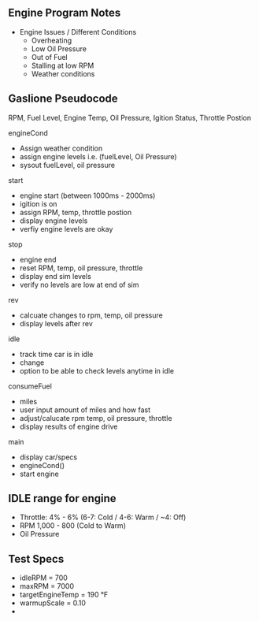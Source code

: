 Engine Program Notes 
--------------------
- Engine Issues / Different Conditions
  - Overheating
  - Low Oil Pressure
  - Out of Fuel
  - Stalling at low RPM
  - Weather conditions 

Gaslione Pseudocode
------------------
RPM, Fuel Level, Engine Temp, Oil Pressure, Igition Status, Throttle Postion 

engineCond
 - Assign weather condition 
 - assign engine levels i.e. (fuelLevel, Oil Pressure)
 - sysout fuelLevel, oil pressure 

start
 - engine start (between 1000ms - 2000ms)
 - igition is on
 - assign RPM, temp, throttle postion 
 - display engine levels
 - verfiy engine levels are okay

stop 
 - engine end
 - reset RPM, temp, oil pressure, throttle
 - display end sim levels
 - verify no levels are low at end of sim

rev
 - calcuate changes to rpm, temp, oil pressure
 - display levels after rev

idle 
 - track time car is in idle
 - change 
 - option to be able to check levels anytime in idle
   
consumeFuel
 - miles
 - user input amount of miles and how fast 
 - adjust/calucate rpm temp, oil pressure, throttle
 - display results of engine drive

main
 - display car/specs 
 - engineCond() 
 - start engine 

IDLE range for engine
---------------------
- Throttle: 4% - 6% (6-7: Cold / 4-6: Warm / ~4: Off)
- RPM 1,000 - 800 (Cold to Warm)
- Oil Pressure 

Test Specs 
-----------
- idleRPM = 700 
- maxRPM = 7000
- targetEngineTemp = 190 °F
- warmupScale = 0.10 
- 
